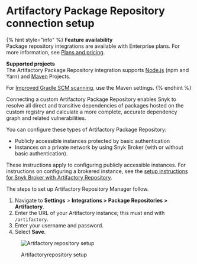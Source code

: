 # Artifactory Package Repository connection setup

{% hint style="info" %}
**Feature availability**\
Package repository integrations are available with Enterprise plans. For more information, see [Plans and pricing](https://snyk.io/plans/).

**Supported projects**\
The Artifactory Package Repository integration supports [Node.js](../../../../supported-languages-package-managers-and-frameworks/javascript/#supported-frameworks-and-package-managers) (npm and Yarn) and [Maven](../../../../supported-languages-package-managers-and-frameworks/java-and-kotlin/#supported-frameworks-and-package-managers) Projects.&#x20;

For [Improved Gradle SCM scanning](../../../../supported-languages-package-managers-and-frameworks/java-and-kotlin/git-repositories-with-maven-and-gradle.md#improved-gradle-scm-scanning-early-access), use the Maven settings.
{% endhint %}

Connecting a custom Artifactory Package Repository enables Snyk to resolve all direct and transitive dependencies of packages hosted on the custom registry and calculate a more complete, accurate dependency graph and related vulnerabilities.

You can configure these types of Artifactory Package Repository:

* Publicly accessible instances protected by basic authentication
* Instances on a private network by using Snyk Broker (with or without basic authentication).

These instructions apply to configuring publicly accessible instances. For instructions on configuring a brokered instance, see the [setup instructions for Snyk Broker with Artifactory Repository](../../../../enterprise-setup/snyk-broker/install-and-configure-snyk-broker/artifactory-repository-prerequisites-and-steps-to-install-and-configure-broker/).

The steps to set up Artifactory Repository Manager follow.

1. Navigate to **Settings** > **Integrations > Package Repositories > Artifactory**.
2. Enter the URL of your Artifactory instance; this must end with `/artifactory`.
3. Enter your username and password.
4. Select **Save**.

<figure><img src="../../../../.gitbook/assets/screenshot_2020-04-17_at_14.38.12.png" alt="Artifactory repository setup"><figcaption><p>Artifactoryrepository setup</p></figcaption></figure>
